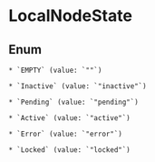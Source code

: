 
# LocalNodeState

## Enum


    * `EMPTY` (value: `""`)

    * `Inactive` (value: `"inactive"`)

    * `Pending` (value: `"pending"`)

    * `Active` (value: `"active"`)

    * `Error` (value: `"error"`)

    * `Locked` (value: `"locked"`)



